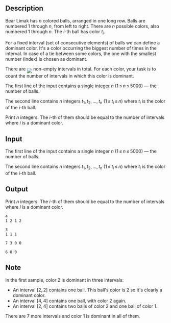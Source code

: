 ## Description

<div><p>Bear Limak has <span class="tex-span"><i>n</i></span> colored balls, arranged in one long row. Balls are numbered <span class="tex-span">1</span> through <span class="tex-span"><i>n</i></span>, from left to right. There are <span class="tex-span"><i>n</i></span> possible colors, also numbered <span class="tex-span">1</span> through <span class="tex-span"><i>n</i></span>. The <span class="tex-span"><i>i</i></span>-th ball has color <span class="tex-span"><i>t</i><sub class="lower-index"><i>i</i></sub></span>.</p><p>For a fixed interval (set of consecutive elements) of balls we can define a <span class="tex-font-style-it">dominant</span> color. It's a color occurring the biggest number of times in the interval. In case of a tie between some colors, the one with the smallest number (index) is chosen as dominant.</p><p>There are <img align="middle" class="tex-formula" src="file://gPFrwVxM.png" style="max-width: 100.0%;max-height: 100.0%;"> non-empty intervals in total. For each color, your task is to count the number of intervals in which this color is dominant.</p></div><div class="input-specification"><p>The first line of the input contains a single integer <span class="tex-span"><i>n</i></span> (<span class="tex-span">1 ≤ <i>n</i> ≤ 5000</span>)&nbsp;— the number of balls.</p><p>The second line contains <span class="tex-span"><i>n</i></span> integers <span class="tex-span"><i>t</i><sub class="lower-index">1</sub>, <i>t</i><sub class="lower-index">2</sub>, ..., <i>t</i><sub class="lower-index"><i>n</i></sub></span> (<span class="tex-span">1 ≤ <i>t</i><sub class="lower-index"><i>i</i></sub> ≤ <i>n</i></span>) where <span class="tex-span"><i>t</i><sub class="lower-index"><i>i</i></sub></span> is the color of the <span class="tex-span"><i>i</i></span>-th ball.</p></div><div class="output-specification"><p>Print <span class="tex-span"><i>n</i></span> integers. The <span class="tex-span"><i>i</i></span>-th of them should be equal to the number of intervals where <span class="tex-span"><i>i</i></span> is a dominant color.</p></div>

## Input

<p>The first line of the input contains a single integer <span class="tex-span"><i>n</i></span> (<span class="tex-span">1 ≤ <i>n</i> ≤ 5000</span>)&nbsp;— the number of balls.</p><p>The second line contains <span class="tex-span"><i>n</i></span> integers <span class="tex-span"><i>t</i><sub class="lower-index">1</sub>, <i>t</i><sub class="lower-index">2</sub>, ..., <i>t</i><sub class="lower-index"><i>n</i></sub></span> (<span class="tex-span">1 ≤ <i>t</i><sub class="lower-index"><i>i</i></sub> ≤ <i>n</i></span>) where <span class="tex-span"><i>t</i><sub class="lower-index"><i>i</i></sub></span> is the color of the <span class="tex-span"><i>i</i></span>-th ball.</p>

## Output

<p>Print <span class="tex-span"><i>n</i></span> integers. The <span class="tex-span"><i>i</i></span>-th of them should be equal to the number of intervals where <span class="tex-span"><i>i</i></span> is a dominant color.</p>





```input1
4
1 2 1 2

```




```input2
3
1 1 1

```




```output1
7 3 0 0 

```




```output2
6 0 0 

```



## Note

<p>In the first sample, color <span class="tex-span">2</span> is dominant in three intervals:</p><ul> <li> An interval <span class="tex-span">[2, 2]</span> contains one ball. This ball's color is <span class="tex-span">2</span> so it's clearly a dominant color. </li><li> An interval <span class="tex-span">[4, 4]</span> contains one ball, with color <span class="tex-span">2</span> again. </li><li> An interval <span class="tex-span">[2, 4]</span> contains two balls of color <span class="tex-span">2</span> and one ball of color <span class="tex-span">1</span>. </li></ul><p>There are <span class="tex-span">7</span> more intervals and color <span class="tex-span">1</span> is dominant in all of them.</p>
